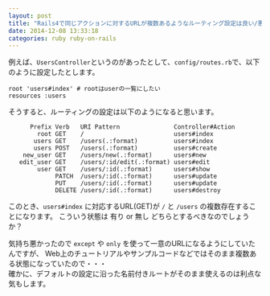 ```yaml
---
layout: post
title: "Rails4で同じアクションに対するURLが複数あるようなルーティング設定は良い/悪い？"
date: 2014-12-08 13:33:18
categories: ruby ruby-on-rails
---
```

<p>例えば、<code>UsersController</code>というのがあったとして、<code>config/routes.rb</code>で、以下のように設定したとします。</p>

<pre><code>root 'users#index' # rootはuserの一覧にしたい
resources :users
</code></pre>

<p>そうすると、ルーティングの設定は以下のようになると思います。</p>

<pre><code>      Prefix Verb   URI Pattern               Controller#Action    
        root GET    /                         users#index       
       users GET    /users(.:format)          users#index
       users POST   /users(.:format)          users#create      
    new_user GET    /users/new(.:format)      users#new         
   edit_user GET    /users/:id/edit(.:format) users#edit        
        user GET    /users/:id(.:format)      users#show        
             PATCH  /users/:id(.:format)      users#update      
             PUT    /users/:id(.:format)      users#update      
             DELETE /users/:id(.:format)      users#destroy        
</code></pre>

<p>このとき、<code>users#index</code> に対応するURL(GET)が <code>/</code> と <code>/users</code> の複数存在することになります。
こういう状態は 有り or 無し どちらとするべきなのでしょうか？  </p>

<p>気持ち悪かったので <code>except</code> や <code>only</code> を使って一意のURLになるようにしていたんですが、
Web上のチュートリアルやサンプルコードなどではそのまま複数ある状態になっていたので・・・<br>
確かに、デフォルトの設定に沿った名前付きルートがそのまま使えるのは利点な気もします。</p>

